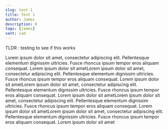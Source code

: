 ```yaml
---
slug: test-1
title: Test 1
author: James
description: 0
tags: [james]
sent: sad
---
```

TLDR : testing to see if this works

<!--truncate-->

Lorem ipsum dolor sit amet, consectetur adipiscing elit. Pellentesque elementum dignissim ultricies. Fusce rhoncus ipsum tempor eros aliquam consequat. Lorem ipsum dolor sit ametLorem ipsum dolor sit amet, consectetur adipiscing elit. Pellentesque elementum dignissim ultricies. Fusce rhoncus ipsum tempor eros aliquam consequat. Lorem ipsum dolor sit ametLorem ipsum dolor sit amet, consectetur adipiscing elit. Pellentesque elementum dignissim ultricies. Fusce rhoncus ipsum tempor eros aliquam consequat. Lorem ipsum dolor sit ametLorem ipsum dolor sit amet, consectetur adipiscing elit. Pellentesque elementum dignissim ultricies. Fusce rhoncus ipsum tempor eros aliquam consequat. Lorem ipsum dolor sit ametLorem ipsum dolor sit amet, consectetur adipiscing elit. Pellentesque elementum dignissim ultricies. Fusce rhoncus ipsum tempor eros aliquam consequat. Lorem ipsum dolor sit amet